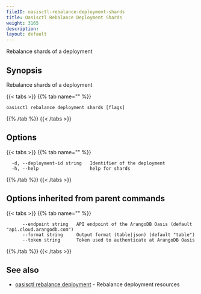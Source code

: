 ```yaml
---
fileID: oasisctl-rebalance-deployment-shards
title: Oasisctl Rebalance Deployment Shards
weight: 3165
description: 
layout: default
---
```

Rebalance shards of a deployment

## Synopsis

Rebalance shards of a deployment

{{< tabs >}}
{{% tab name="" %}}
```
oasisctl rebalance deployment shards [flags]
```
{{% /tab %}}
{{< /tabs >}}

## Options

{{< tabs >}}
{{% tab name="" %}}
```
  -d, --deployment-id string   Identifier of the deployment
  -h, --help                   help for shards
```
{{% /tab %}}
{{< /tabs >}}

## Options inherited from parent commands

{{< tabs >}}
{{% tab name="" %}}
```
      --endpoint string   API endpoint of the ArangoDB Oasis (default "api.cloud.arangodb.com")
      --format string     Output format (table|json) (default "table")
      --token string      Token used to authenticate at ArangoDB Oasis
```
{{% /tab %}}
{{< /tabs >}}

## See also

* [oasisctl rebalance deployment](oasisctl-rebalance-deployment)	 - Rebalance deployment resources

